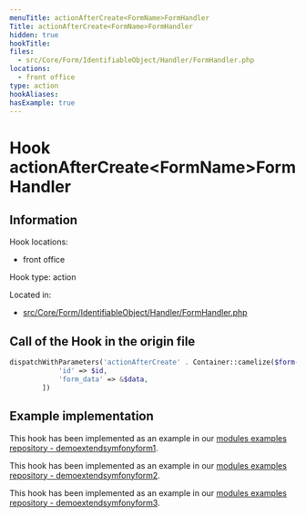 ```yaml
---
menuTitle: actionAfterCreate<FormName>FormHandler
Title: actionAfterCreate<FormName>FormHandler
hidden: true
hookTitle: 
files:
  - src/Core/Form/IdentifiableObject/Handler/FormHandler.php
locations:
  - front office
type: action
hookAliases:
hasExample: true
---
```


# Hook actionAfterCreate&lt;FormName>FormHandler

## Information

Hook locations: 
  - front office

Hook type: action

Located in: 
  - [src/Core/Form/IdentifiableObject/Handler/FormHandler.php](https://github.com/PrestaShop/PrestaShop/blob/8.0.x/src/Core/Form/IdentifiableObject/Handler/FormHandler.php)

## Call of the Hook in the origin file

```php
dispatchWithParameters('actionAfterCreate' . Container::camelize($form->getName()) . 'FormHandler', [
            'id' => $id,
            'form_data' => &$data,
        ])
```

## Example implementation

This hook has been implemented as an example in our [modules examples repository - demoextendsymfonyform1](https://github.com/PrestaShop/example-modules/tree/master/demoextendsymfonyform1).

This hook has been implemented as an example in our [modules examples repository - demoextendsymfonyform2](https://github.com/PrestaShop/example-modules/tree/master/demoextendsymfonyform2).

This hook has been implemented as an example in our [modules examples repository - demoextendsymfonyform3](https://github.com/PrestaShop/example-modules/tree/master/demoextendsymfonyform3).